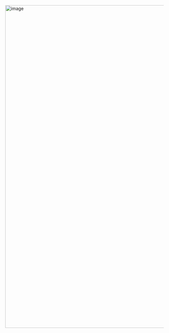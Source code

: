 <img width="1919" height="1025" alt="image" src="https://github.com/user-attachments/assets/3055d3d9-540d-4932-a4cf-17aeae077b70" />

